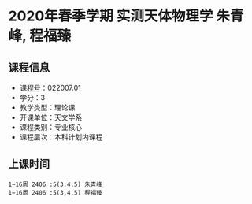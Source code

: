 # 2020年春季学期 实测天体物理学 朱青峰, 程福臻






## 课程信息

- 课程号：022007.01
- 学分：3
- 教学类型：理论课
- 开课单位：天文学系
- 课程类别：专业核心
- 课程层次：本科计划内课程

## 上课时间

```
1~16周 2406 :5(3,4,5) 朱青峰
1~16周 2406 :5(3,4,5) 程福臻
```

